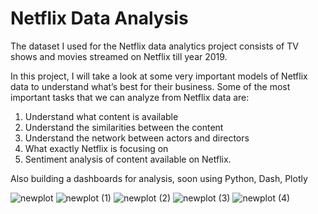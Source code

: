 # Netflix Data Analysis

The dataset I used for the Netflix data analytics project consists of TV shows and movies streamed on Netflix till year 2019. 

In this project, I will take a look at some very important models of Netflix data to understand what’s best for their business. Some of the most important tasks that we can analyze from Netflix data are:

1. Understand what content is available
2. Understand the similarities between the content
3. Understand the network between actors and directors
4. What exactly Netflix is focusing on
5. Sentiment analysis of content available on Netflix.


Also building a dashboards for analysis, soon using Python, Dash, Plotly 

![newplot](https://user-images.githubusercontent.com/39916859/142257057-9769e39c-6a9e-47d0-b330-eb6d639ad1a2.png)
![newplot (1)](https://user-images.githubusercontent.com/39916859/142257202-7adb5191-e30a-4359-8866-db0d90c82879.png)
![newplot (2)](https://user-images.githubusercontent.com/39916859/142257312-24033107-1163-40be-8b36-fa4249041d68.png)
![newplot (3)](https://user-images.githubusercontent.com/39916859/142257324-44956637-74cd-49df-9c2d-4e19365adbba.png)
![newplot (4)](https://user-images.githubusercontent.com/39916859/142257343-af8f2191-81a0-43ed-806c-a7544f108265.png)
